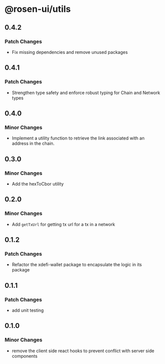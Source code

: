 # @rosen-ui/utils

## 0.4.2

### Patch Changes

- Fix missing dependencies and remove unused packages

## 0.4.1

### Patch Changes

- Strengthen type safety and enforce robust typing for Chain and Network types

## 0.4.0

### Minor Changes

- Implement a utility function to retrieve the link associated with an address in the chain.

## 0.3.0

### Minor Changes

- Add the hexToCbor utility

## 0.2.0

### Minor Changes

- Add `getTxUrl` for getting tx url for a tx in a network

## 0.1.2

### Patch Changes

- Refactor the xdefi-wallet package to encapsulate the logic in its package

## 0.1.1

### Patch Changes

- add unit testing

## 0.1.0

### Minor Changes

- remove the client side react hooks to prevent conflict with server side components
